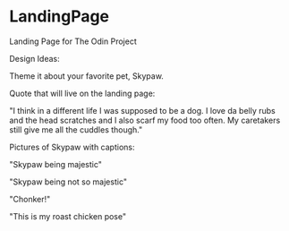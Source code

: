 # LandingPage
Landing Page for The Odin Project

Design Ideas:

Theme it about your favorite pet, Skypaw.

Quote that will live on the landing page:

"I think in a different life I was supposed to be a dog. I love da belly rubs and the head scratches and I also scarf my food too often. My caretakers still give me all the cuddles though."

Pictures of Skypaw with captions:

"Skypaw being majestic"

"Skypaw being not so majestic"

"Chonker!"

"This is my roast chicken pose"


